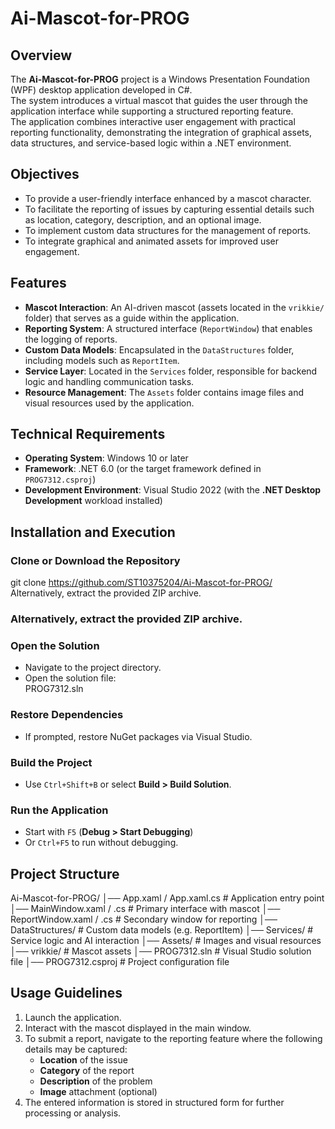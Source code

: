 # Ai-Mascot-for-PROG  

## Overview  
The **Ai-Mascot-for-PROG** project is a Windows Presentation Foundation (WPF) desktop application developed in C#.  
The system introduces a virtual mascot that guides the user through the application interface while supporting a structured reporting feature.  
The application combines interactive user engagement with practical reporting functionality, demonstrating the integration of graphical assets, data structures, and service-based logic within a .NET environment.  

## Objectives  
- To provide a user-friendly interface enhanced by a mascot character.  
- To facilitate the reporting of issues by capturing essential details such as location, category, description, and an optional image.  
- To implement custom data structures for the management of reports.  
- To integrate graphical and animated assets for improved user engagement.  

## Features  
- **Mascot Interaction**: An AI-driven mascot (assets located in the `vrikkie/` folder) that serves as a guide within the application.  
- **Reporting System**: A structured interface (`ReportWindow`) that enables the logging of reports.  
- **Custom Data Models**: Encapsulated in the `DataStructures` folder, including models such as `ReportItem`.  
- **Service Layer**: Located in the `Services` folder, responsible for backend logic and handling communication tasks.  
- **Resource Management**: The `Assets` folder contains image files and visual resources used by the application.  

## Technical Requirements  
- **Operating System**: Windows 10 or later  
- **Framework**: .NET 6.0 (or the target framework defined in `PROG7312.csproj`)  
- **Development Environment**: Visual Studio 2022 (with the **.NET Desktop Development** workload installed)  

## Installation and Execution  

### Clone or Download the Repository  

git clone https://github.com/ST10375204/Ai-Mascot-for-PROG/
Alternatively, extract the provided ZIP archive.

### Alternatively, extract the provided ZIP archive.  

### Open the Solution  
- Navigate to the project directory.  
- Open the solution file:  
PROG7312.sln
### Restore Dependencies  
- If prompted, restore NuGet packages via Visual Studio.  

### Build the Project  
- Use `Ctrl+Shift+B` or select **Build > Build Solution**.  

### Run the Application  
- Start with `F5` (**Debug > Start Debugging**)  
- Or `Ctrl+F5` to run without debugging.  

## Project Structure  
Ai-Mascot-for-PROG/
│── App.xaml / App.xaml.cs # Application entry point
│── MainWindow.xaml / .cs # Primary interface with mascot
│── ReportWindow.xaml / .cs # Secondary window for reporting
│── DataStructures/ # Custom data models (e.g. ReportItem)
│── Services/ # Service logic and AI interaction
│── Assets/ # Images and visual resources
│── vrikkie/ # Mascot assets
│── PROG7312.sln # Visual Studio solution file
│── PROG7312.csproj # Project configuration file

## Usage Guidelines  
1. Launch the application.  
2. Interact with the mascot displayed in the main window.  
3. To submit a report, navigate to the reporting feature where the following details may be captured:  
   - **Location** of the issue  
   - **Category** of the report  
   - **Description** of the problem  
   - **Image** attachment (optional)  
4. The entered information is stored in structured form for further processing or analysis.  

